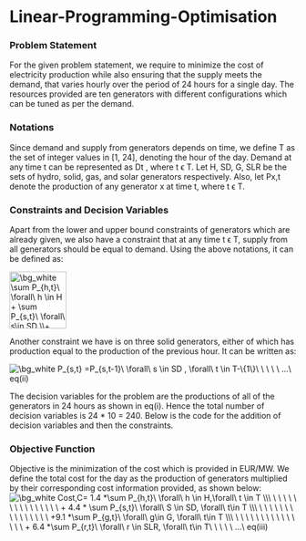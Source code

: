 # Linear-Programming-Optimisation

### Problem Statement
For the given problem statement, we require to minimize the cost of electricity production while also ensuring that the supply meets the demand, that varies hourly over the period of 24 hours for a single day. The resources provided are ten generators with different configurations which can be tuned as per the demand.

### Notations
Since demand and supply from generators depends on time, we define T as the set of integer values in [1, 24], denoting the hour of the day. Demand at any time t can be represented as Dt , where t ϵ T. Let H, SD, G, SLR be the sets of hydro, solid, gas, and solar generators respectively. Also, let Px,t denote the production of any generator x at time t, where t ϵ T.

### Constraints and Decision Variables
Apart from the lower and upper bound constraints of generators which are already given, we also have a constraint that at any time t ϵ T, supply from all generators should be equal to demand. Using the above notations, it can be defined as:<br>

<img align="center" height="100" src="https://latex.codecogs.com/png.image?\dpi{110}&space;\bg_white&space;\sum&space;P_{h,t}\&space;\forall\&space;h&space;\in&space;H&space;&plus;&space;\sum&space;P_{s,t}\&space;\forall\&space;s\in&space;SD&space;\\&plus;&space;\sum&space;P_{g,t}\&space;\forall\&space;g\in&space;G&space;&plus;&space;\sum&space;P_{r,t}\&space;\forall\&space;r&space;\in&space;SLR=D_{t}\&space;\&space;\&space;\&space;\&space;...\&space;eq(i)" title="\bg_white \sum P_{h,t}\ \forall\ h \in H + \sum P_{s,t}\ \forall\ s\in SD \\+ \sum P_{g,t}\ \forall\ g\in G + \sum P_{r,t}\ \forall\ r \in SLR=D_{t}\ \ \ \ \ ...\ eq(i)" />

Another constraint we have is on three solid generators, either of which has production equal to the production of the previous hour. It can be written as:<br>

<img src="https://latex.codecogs.com/png.image?\dpi{110}&space;\bg_white&space;P_{s,t}&space;=P_{s,t-1}\&space;\forall\&space;s&space;\in&space;SD&space;,&space;\forall\&space;t&space;\in&space;T-\{1\}\&space;\&space;\&space;\&space;\&space;...\&space;eq(ii)" title="\bg_white P_{s,t} =P_{s,t-1}\ \forall\ s \in SD , \forall\ t \in T-\{1\}\ \ \ \ \ ...\ eq(ii)" />

The decision variables for the problem are the productions of all of the generators in 24 hours as shown in eq(i). Hence the total number of decision variables is 24 * 10 = 240.
Below is the code for the addition of decision variables and then the constraints.

### Objective Function
 Objective is the minimization of the cost which is provided in EUR/MW. We define the total cost for the day as the production of generators multiplied by their corresponding cost information provided, as shown below:<br>
<img src="https://latex.codecogs.com/png.image?\dpi{110}&space;\bg_white&space;Cost,C=&space;1.4&space;*\sum&space;P_{h,t}\&space;\forall\&space;h&space;\in&space;H,\forall\&space;t&space;\in&space;T&space;\\\&space;\&space;\&space;\&space;\&space;\&space;\&space;\&space;\&space;\&space;\&space;\&space;\&space;\&space;\&space;\&space;&plus;&space;4.4&space;*&space;\sum&space;P_{s,t}\&space;\forall\&space;S&space;\in&space;SD,&space;\forall\&space;t\in&space;T&space;\\\&space;\&space;\&space;\&space;\&space;\&space;\&space;\&space;\&space;\&space;\&space;\&space;\&space;\&space;\&space;\&space;&plus;9.1&space;*\sum&space;P_{g,t}\&space;\forall\&space;g\in&space;G,&space;\forall\&space;t\in&space;T&space;\\\&space;\&space;\&space;\&space;\&space;\&space;\&space;\&space;\&space;\&space;\&space;\&space;\&space;\&space;\&space;\&space;&plus;&space;6.4&space;*\sum&space;P_{r,t}\&space;\forall\&space;r&space;\in&space;SLR,&space;\forall\&space;t\in&space;T\&space;\&space;\&space;\&space;\&space;...\&space;eq(iii)" title="\bg_white Cost,C= 1.4 *\sum P_{h,t}\ \forall\ h \in H,\forall\ t \in T \\\ \ \ \ \ \ \ \ \ \ \ \ \ \ \ \ + 4.4 * \sum P_{s,t}\ \forall\ S \in SD, \forall\ t\in T \\\ \ \ \ \ \ \ \ \ \ \ \ \ \ \ \ +9.1 *\sum P_{g,t}\ \forall\ g\in G, \forall\ t\in T \\\ \ \ \ \ \ \ \ \ \ \ \ \ \ \ \ + 6.4 *\sum P_{r,t}\ \forall\ r \in SLR, \forall\ t\in T\ \ \ \ \ ...\ eq(iii)" />
